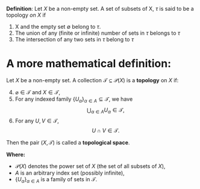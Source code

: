 **Definition**: Let $X$ be a non-empty set. A set of subsets of X, $\tau$ is said to be a topology *on X* if 
1. X and the empty set $\emptyset$ belong to $\tau$.
2. The union of any (finite or infinite) number of sets in $\tau$ belongs to $\tau$ 
3. The intersection of any two sets in $\tau$ belong to $\tau$ 
# A more mathematical definition: 
Let $X$ be a non-empty set. A collection $\mathcal{T} \subseteq \mathcal{P}(X)$ is a **topology** on $X$ if:

4. $\varnothing \in \mathcal{T}$ and $X \in \mathcal{T}$,
5. For any indexed family $\{U_\alpha\}_{\alpha \in A} \subseteq \mathcal{T}$, we have  
   $$
   \bigcup_{\alpha \in A} U_\alpha \in \mathcal{T},
   $$
6. For any $U, V \in \mathcal{T}$,  
   $$
   U \cap V \in \mathcal{T}.
   $$

Then the pair $(X, \mathcal{T})$ is called a **topological space**.

**Where:**

- $\mathcal{P}(X)$ denotes the power set of $X$ (the set of all subsets of $X$),
- $A$ is an arbitrary index set (possibly infinite),
- $\{U_\alpha\}_{\alpha \in A}$ is a family of sets in $\mathcal{T}$.



